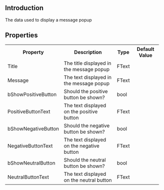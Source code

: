 ## Introduction
The data used to display a message popup

## Properties
<table>
	<tr>
		<th>Property</th>
		<th>Description</th>
		<th>Type</th>
		<th>Default Value</th>
	</tr>
	<tr>
		<td>Title</td>
		<td>The title displayed in the message popup</td>
		<td>FText</td>
		<td></td>
	</tr>
	<tr>
		<td>Message</td>
		<td>The text displayed in the message popup</td>
		<td>FText</td>
		<td></td>
	</tr>
	<tr>
		<td>bShowPositiveButton</td>
		<td>Should the positive button be shown?</td>
		<td>bool</td>
		<td></td>
	</tr>
	<tr>
		<td>PositiveButtonText</td>
		<td>The text displayed on the positive button</td>
		<td>FText</td>
		<td></td>
	</tr>
	<tr>
		<td>bShowNegativeButton</td>
		<td>Should the negative button be shown?</td>
		<td>bool</td>
		<td></td>
	</tr>
	<tr>
		<td>NegativeButtonText</td>
		<td>The text displayed on the negative button</td>
		<td>FText</td>
		<td></td>
	</tr>
	<tr>
		<td>bShowNeutralButton</td>
		<td>Should the neutral button be shown?</td>
		<td>bool</td>
		<td></td>
	</tr>
	<tr>
		<td>NeutralButtonText</td>
		<td>The text displayed on the neutral button</td>
		<td>FText</td>
		<td></td>
	</tr>
</table>
